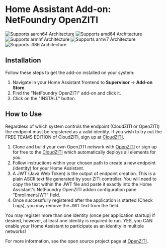 # Home Assistant Add-on: NetFoundry OpenZITI

![Supports aarch64 Architecture][aarch64-shield]
![Supports amd64 Architecture][amd64-shield]
![Supports armhf Architecture][armhf-shield]
![Supports armv7 Architecture][armv7-shield]
![Supports i386 Architecture][i386-shield]

## Installation

Follow these steps to get the add-on installed on your system:

1. Navigate in your Home Assistant frontend to **Supervisor** -> **Add-on Store**.
2. Find the "NetFoundry OpenZITI" add-on and click it.
3. Click on the "INSTALL" button.

## How to Use

Regardless of which system controls the endpoint (CloudZITI or OpenZITI) the endpoint must be registered as a valid identity. If you wish to try out the FREE TEAMS EDITION of CloudZITI, sign up at [CloudZITI](https://nfconsole.io/signup).

1. Clone and build your own OpenZITI network with [OpenZITI](https://github.com/openziti) or sign up for free to the [CloudZITI](https://nfconsole.io/signup) which automatically deploys all elements for you.
2. Follow instructions within your chosen path to create a new endpoint (identity) for your Home Assistant.
3. A JWT (Java Web Token) is the output of endpoint creation. This is a plain ASCII text file generated by your ZITI controller. You will need to copy the text within the JWT file and paste it exactly into the Home Assistant's NetFoundry OpenZITI addon configuration pane "EnrollmentJWT" field.
4. Once successfully registered after the application is started (Check Logs), you may remove the JWT text from the field.

You may register more than one identity (once per application startup) if desired, however, at least one identity is required to run. YES, you CAN enable your Home Assistant to participate as an identity in multiple networks!

For more information, see the open source project page at [OpenZITI](https://github.com/openziti).

[aarch64-shield]: https://img.shields.io/badge/aarch64-yes-green.svg
[amd64-shield]: https://img.shields.io/badge/amd64-yes-green.svg
[armhf-shield]: https://img.shields.io/badge/armhf-yes-green.svg
[armv7-shield]: https://img.shields.io/badge/armv7-yes-green.svg
[i386-shield]: https://img.shields.io/badge/i386-yes-green.svg
